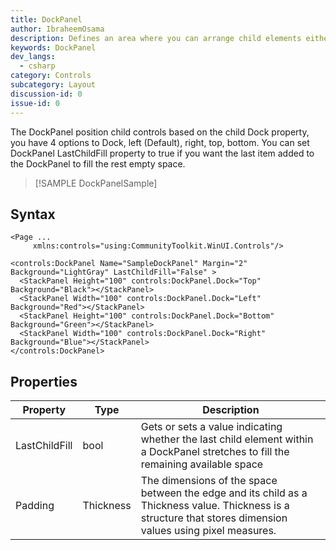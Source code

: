 ```yaml
---
title: DockPanel
author: IbraheemOsama
description: Defines an area where you can arrange child elements either horizontally or vertically, relative to each other.
keywords: DockPanel
dev_langs:
  - csharp
category: Controls
subcategory: Layout
discussion-id: 0
issue-id: 0
---
```


The DockPanel position child controls based on the child Dock property, you have 4 options to Dock, left (Default), right, top, bottom.
You can set DockPanel LastChildFill property to true if you want the last item added to the DockPanel to fill the rest empty space.

> [!SAMPLE DockPanelSample]

## Syntax

```xaml
<Page ...
     xmlns:controls="using:CommunityToolkit.WinUI.Controls"/>

<controls:DockPanel Name="SampleDockPanel" Margin="2" Background="LightGray" LastChildFill="False" >
  <StackPanel Height="100" controls:DockPanel.Dock="Top" Background="Black"></StackPanel>
  <StackPanel Width="100" controls:DockPanel.Dock="Left" Background="Red"></StackPanel>
  <StackPanel Height="100" controls:DockPanel.Dock="Bottom" Background="Green"></StackPanel>
  <StackPanel Width="100" controls:DockPanel.Dock="Right" Background="Blue"></StackPanel>
</controls:DockPanel>
```

## Properties

| Property | Type | Description |
| -- | -- | -- |
| LastChildFill | bool | Gets or sets a value indicating whether the last child element within a DockPanel stretches to fill the remaining available space |
| Padding | Thickness | The dimensions of the space between the edge and its child as a Thickness value. Thickness is a structure that stores dimension values using pixel measures. |
